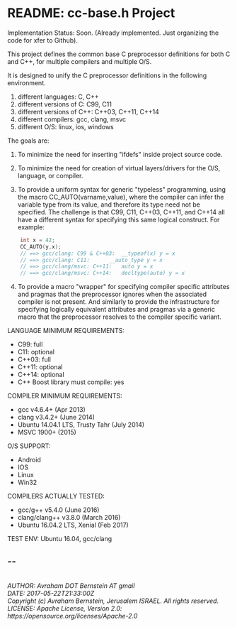 # README: cc-base.h Project

Implementation Status: Soon. (Already implemented. Just organizing the code for xfer to Github).

This project defines the common base C preprocessor definitions for both C and C++, for multiple compilers and multiple O/S.

It is designed to unify the C preprocessor definitions in the following environment.

1. different languages: C, C++
2. different versions of C: C99, C11
3. different versions of C++: C++03, C++11, C++14
4. different compilers: gcc, clang, msvc
5. different O/S: linux, ios, windows

The goals are:

1. To minimize the need for inserting "ifdefs" inside project source code.

2. To minimize the need for creation of virtual layers/drivers for the O/S,
language, or compiler.

3. To provide a uniform syntax for generic "typeless" programming, using the
macro CC_AUTO(varname,value), where the compiler can infer the variable
type from its value, and therefore its type need not be specified. The
challenge is that C99, C11, C++03, C++11, and C++14 all have a different
syntax for specifying this same logical construct. For	example:

```C
	int x = 42;
	CC_AUTO(y,x);
	// ==> gcc/clang: C99 & C++03:	__typeof(x) y = x
	// ==> gcc/clang: C11:		__auto_type y = x
	// ==> gcc/clang/msvc: C++11:	auto y = x
	// ==> gcc/clang/msvc: C++14:	decltype(auto) y = x
```

4. To provide a macro "wrapper" for specifying compiler specific attributes
and pragmas that the preprocessor ignores when the associated compiler
is not present. And similarly to provide the infrastructure for
specifying logically equivalent attributes and pragmas via a generic
macro that the preprocessor resolves to	the compiler specific variant.

LANGUAGE MINIMUM REQUIREMENTS:
- C99: full
- C11: optional
- C++03: full
- C++11: optional
- C++14: optional
- C++ Boost library must compile: yes

COMPILER MINIMUM REQUIREMENTS:
- gcc v4.6.4+ (Apr 2013)
- clang v3.4.2+ (June 2014)
- Ubuntu 14.04.1 LTS, Trusty Tahr (July 2014)
- MSVC 1900+ (2015)

O/S SUPPORT:
- Android
-	IOS
- Linux
- Win32

COMPILERS ACTUALLY TESTED:
- gcc/g++ v5.4.0 (June 2016)
- clang/clang++ v3.8.0 (March 2016)
- Ubuntu 16.04.2 LTS, Xenial (Feb 2017)

TEST ENV: Ubuntu 16.04, gcc/clang

## --
<address>
<br>AUTHOR: Avraham DOT Bernstein AT gmail
<br>DATE: 2017-05-22T21:33:00Z
<br>Copyright (c) Avraham Bernstein, Jerusalem ISRAEL. All rights reserved.
<br>LICENSE: Apache License, Version 2.0: https://opensource.org/licenses/Apache-2.0
</address>

